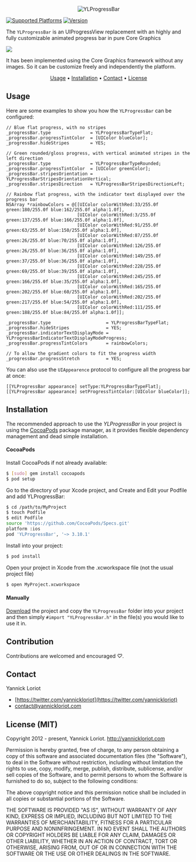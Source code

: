 <p align="center">
  <img src="https://github.com/YannickL/YLProgressBar/raw/master/web/ylprogressbar_header.png" alt="YLProgressBar" />
</p>

[![Supported Platforms](https://cocoapod-badges.herokuapp.com/p/YLProgressBar/badge.svg)](http://cocoadocs.org/docsets/YLProgressBar/) [![Version](https://cocoapod-badges.herokuapp.com/v/YLProgressBar/badge.svg)](http://cocoadocs.org/docsets/YLProgressBar/)

The `YLProgressBar` is an UIProgressView replacement with an highly and fully customizable animated progress bar in pure Core Graphics

![](https://github.com/YannickL/YLProgressBar/raw/master/web/YLProgressBar.gif)

It has been implemented using the Core Graphics framework without any images. So it can be customize freely and independently the platform.

<p align="center">
    <a href="#usage">Usage</a> • <a href="#installation">Installation</a> • <a href="#contact">Contact</a> • <a href="#license-mit">License</a>
</p>

## Usage

Here are some examples to show you how the `YLProgressBar` can be configured:

```objc
// Blue flat progress, with no stripes
_progressBar.type               = YLProgressBarTypeFlat;
_progressBar.progressTintColor  = [UIColor blueColor];
_progressBar.hideStripes        = YES;

// Green rounded/gloss progress, with vertical animated stripes in the left direction
_progressBar.type               = YLProgressBarTypeRounded;
_progressBar.progressTintColor  = [UIColor greenColor];
_progressBar.stripesOrientation = YLProgressBarStripesOrientationVertical;
_progressBar.stripesDirection   = YLProgressBarStripesDirectionLeft;

// Rainbow flat progress, with the indicator text displayed over the progress bar
NSArray *rainbowColors = @[[UIColor colorWithRed:33/255.0f green:180/255.0f blue:162/255.0f alpha:1.0f],
                           [UIColor colorWithRed:3/255.0f green:137/255.0f blue:166/255.0f alpha:1.0f],
                           [UIColor colorWithRed:91/255.0f green:63/255.0f blue:150/255.0f alpha:1.0f],
                           [UIColor colorWithRed:87/255.0f green:26/255.0f blue:70/255.0f alpha:1.0f],
                           [UIColor colorWithRed:126/255.0f green:26/255.0f blue:36/255.0f alpha:1.0f],
                           [UIColor colorWithRed:149/255.0f green:37/255.0f blue:36/255.0f alpha:1.0f],
                           [UIColor colorWithRed:228/255.0f green:69/255.0f blue:39/255.0f alpha:1.0f],
                           [UIColor colorWithRed:245/255.0f green:166/255.0f blue:35/255.0f alpha:1.0f],
                           [UIColor colorWithRed:165/255.0f green:202/255.0f blue:60/255.0f alpha:1.0f],
                           [UIColor colorWithRed:202/255.0f green:217/255.0f blue:54/255.0f alpha:1.0f],
                           [UIColor colorWithRed:111/255.0f green:188/255.0f blue:84/255.0f alpha:1.0f]];

_progressBar.type                     = YLProgressBarTypeFlat;
_progressBar.hideStripes              = YES;
_progressBar.indicatorTextDisplayMode = YLProgressBarIndicatorTextDisplayModeProgress;
_progressBar.progressTintColors       = rainbowColors;

// To allow the gradient colors to fit the progress width
_progressBar.progressStretch          = YES;
```

You can also use the `UIAppearence` protocol to configure all the progress bar at once:

```objc
[[YLProgressBar appearance] setType:YLProgressBarTypeFlat];
[[YLProgressBar appearance] setProgressTintColor:[UIColor blueColor]];
```

## Installation

The recommended approach to use the _YLProgressBar_ in your project is using the [CocoaPods](http://cocoapods.org/) package manager, as it provides flexible dependency management and dead simple installation.

#### CocoaPods

Install CocoaPods if not already available:

``` bash
$ [sudo] gem install cocoapods
$ pod setup
```
Go to the directory of your Xcode project, and Create and Edit your Podfile and add YLProgressBar:

``` bash
$ cd /path/to/MyProject
$ touch Podfile
$ edit Podfile
source 'https://github.com/CocoaPods/Specs.git'
platform :ios
pod 'YLProgressBar', '~> 3.10.1'
```

Install into your project:

``` bash
$ pod install
```

Open your project in Xcode from the .xcworkspace file (not the usual project file)

``` bash
$ open MyProject.xcworkspace
```

#### Manually

[Download](https://github.com/YannickL/YLProgressBar/archive/master.zip) the project and copy the `YLProgressBar` folder into your project and then simply `#import "YLProgressBar.h"` in the file(s) you would like to use it in.

## Contribution

Contributions are welcomed and encouraged *♡*.

## Contact

Yannick Loriot
 - [https://twitter.com/yannickloriot](https://twitter.com/yannickloriot)
 - [contact@yannickloriot.com](mailto:contact@yannickloriot.com)

## License (MIT)
Copyright 2012 - present, Yannick Loriot.
http://yannickloriot.com

Permission is hereby granted, free of charge, to any person obtaining a copy
of this software and associated documentation files (the "Software"), to deal
in the Software without restriction, including without limitation the rights
to use, copy, modify, merge, publish, distribute, sublicense, and/or sell
copies of the Software, and to permit persons to whom the Software is
furnished to do so, subject to the following conditions:

The above copyright notice and this permission notice shall be included in
all copies or substantial portions of the Software.

THE SOFTWARE IS PROVIDED "AS IS", WITHOUT WARRANTY OF ANY KIND, EXPRESS OR
IMPLIED, INCLUDING BUT NOT LIMITED TO THE WARRANTIES OF MERCHANTABILITY,
FITNESS FOR A PARTICULAR PURPOSE AND NONINFRINGEMENT. IN NO EVENT SHALL THE
AUTHORS OR COPYRIGHT HOLDERS BE LIABLE FOR ANY CLAIM, DAMAGES OR OTHER
LIABILITY, WHETHER IN AN ACTION OF CONTRACT, TORT OR OTHERWISE, ARISING FROM,
OUT OF OR IN CONNECTION WITH THE SOFTWARE OR THE USE OR OTHER DEALINGS IN
THE SOFTWARE.
